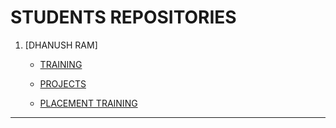 # STUDENTS REPOSITORIES

1. [DHANUSH RAM]
     * [TRAINING](https://github.com/sivadhanush726/training)
  
     * [PROJECTS](https://github.com/sivadhanush726/project)
  
     * [ PLACEMENT TRAINING](https://github.com/sivadhanush726/interview)
       
************************************************************************
